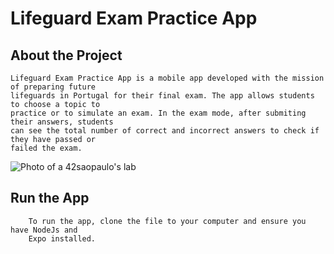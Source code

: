 # Lifeguard Exam Practice App

## About the Project

	Lifeguard Exam Practice App is a mobile app developed with the mission of preparing future 
	lifeguards in Portugal for their final exam. The app allows students to choose a topic to 
	practice or to simulate an exam. In the exam mode, after submiting their answers, students 
	can see the total number of correct and incorrect answers to check if they have passed or 
	failed the exam. 
	
	
![Photo of a 42saopaulo's lab](https://i.ibb.co/8zVDyR0/app.png)


## Run the App
		To run the app, clone the file to your computer and ensure you have NodeJs and 
		Expo installed. 
		
		
